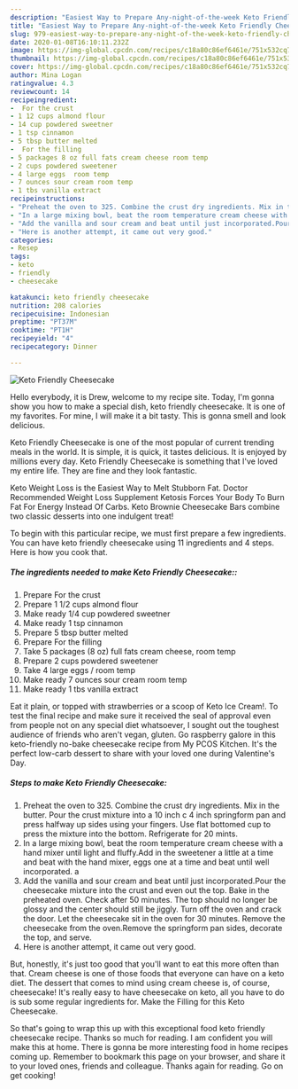 ```yaml
---
description: "Easiest Way to Prepare Any-night-of-the-week Keto Friendly Cheesecake"
title: "Easiest Way to Prepare Any-night-of-the-week Keto Friendly Cheesecake"
slug: 979-easiest-way-to-prepare-any-night-of-the-week-keto-friendly-cheesecake
date: 2020-01-08T16:10:11.232Z
image: https://img-global.cpcdn.com/recipes/c18a80c86ef6461e/751x532cq70/keto-friendly-cheesecake-recipe-main-photo.jpg
thumbnail: https://img-global.cpcdn.com/recipes/c18a80c86ef6461e/751x532cq70/keto-friendly-cheesecake-recipe-main-photo.jpg
cover: https://img-global.cpcdn.com/recipes/c18a80c86ef6461e/751x532cq70/keto-friendly-cheesecake-recipe-main-photo.jpg
author: Mina Logan
ratingvalue: 4.3
reviewcount: 14
recipeingredient:
-  For the crust
- 1 12 cups almond flour
- 14 cup powdered sweetner
- 1 tsp cinnamon
- 5 tbsp butter melted
-  For the filling
- 5 packages 8 oz full fats cream cheese room temp
- 2 cups powdered sweetener
- 4 large eggs  room temp
- 7 ounces sour cream room temp
- 1 tbs vanilla extract
recipeinstructions:
- "Preheat the oven to 325. Combine the crust dry ingredients. Mix in the butter. Pour the crust mixture into a 10 inch c 4 inch springform pan and press halfway up sides using your fingers. Use flat bottomed cup to press the mixture into the bottom. Refrigerate for 20 mints."
- "In a large mixing bowl, beat the room temperature cream cheese with a hand mixer until light and fluffy.Add in the sweetener a little at a time and beat with the hand mixer, eggs one at a time and beat until well incorporated. a"
- "Add the vanilla and sour cream and beat until just incorporated.Pour the cheesecake mixture into the crust and even out the top. Bake in the preheated oven. Check after 50 minutes. The top should no longer be glossy and the center should still be jiggly. Turn off the oven and crack the door. Let the cheesecake sit in the oven for 30 minutes. Remove the cheesecake from the oven.Remove the springform pan sides, decorate the top, and serve."
- "Here is another attempt, it came out very good."
categories:
- Resep
tags:
- keto
- friendly
- cheesecake

katakunci: keto friendly cheesecake
nutrition: 208 calories
recipecuisine: Indonesian
preptime: "PT37M"
cooktime: "PT1H"
recipeyield: "4"
recipecategory: Dinner

---
```



![Keto Friendly Cheesecake](https://img-global.cpcdn.com/recipes/c18a80c86ef6461e/751x532cq70/keto-friendly-cheesecake-recipe-main-photo.jpg)

Hello everybody, it is Drew, welcome to my recipe site. Today, I'm gonna show you how to make a special dish, keto friendly cheesecake. It is one of my favorites. For mine, I will make it a bit tasty. This is gonna smell and look delicious.

Keto Friendly Cheesecake is one of the most popular of current trending meals in the world. It is simple, it is quick, it tastes delicious. It is enjoyed by millions every day. Keto Friendly Cheesecake is something that I've loved my entire life. They are fine and they look fantastic.

Keto Weight Loss is the Easiest Way to Melt Stubborn Fat. Doctor Recommended Weight Loss Supplement Ketosis Forces Your Body To Burn Fat For Energy Instead Of Carbs. Keto Brownie Cheesecake Bars combine two classic desserts into one indulgent treat!


To begin with this particular recipe, we must first prepare a few ingredients. You can have keto friendly cheesecake using 11 ingredients and 4 steps. Here is how you cook that.

##### The ingredients needed to make Keto Friendly Cheesecake::

1. Prepare  For the crust
1. Prepare 1 1/2 cups almond flour
1. Make ready 1/4 cup powdered sweetner
1. Make ready 1 tsp cinnamon
1. Prepare 5 tbsp butter melted
1. Prepare  For the filling
1. Take 5 packages (8 oz) full fats cream cheese, room temp
1. Prepare 2 cups powdered sweetener
1. Take 4 large eggs / room temp
1. Make ready 7 ounces sour cream room temp
1. Make ready 1 tbs vanilla extract


Eat it plain, or topped with strawberries or a scoop of Keto Ice Cream!. To test the final recipe and make sure it received the seal of approval even from people not on any special diet whatsoever, I sought out the toughest audience of friends who aren&#39;t vegan, gluten. Go raspberry galore in this keto-friendly no-bake cheesecake recipe from My PCOS Kitchen. It&#39;s the perfect low-carb dessert to share with your loved one during Valentine&#39;s Day. 

##### Steps to make Keto Friendly Cheesecake:

1. Preheat the oven to 325. Combine the crust dry ingredients. Mix in the butter. Pour the crust mixture into a 10 inch c 4 inch springform pan and press halfway up sides using your fingers. Use flat bottomed cup to press the mixture into the bottom. Refrigerate for 20 mints.
1. In a large mixing bowl, beat the room temperature cream cheese with a hand mixer until light and fluffy.Add in the sweetener a little at a time and beat with the hand mixer, eggs one at a time and beat until well incorporated. a
1. Add the vanilla and sour cream and beat until just incorporated.Pour the cheesecake mixture into the crust and even out the top. Bake in the preheated oven. Check after 50 minutes. The top should no longer be glossy and the center should still be jiggly. Turn off the oven and crack the door. Let the cheesecake sit in the oven for 30 minutes. Remove the cheesecake from the oven.Remove the springform pan sides, decorate the top, and serve.
1. Here is another attempt, it came out very good.


But, honestly, it&#39;s just too good that you&#39;ll want to eat this more often than that. Cream cheese is one of those foods that everyone can have on a keto diet. The dessert that comes to mind using cream cheese is, of course, cheesecake! It&#39;s really easy to have cheesecake on keto, all you have to do is sub some regular ingredients for. Make the Filling for this Keto Cheesecake. 

So that's going to wrap this up with this exceptional food keto friendly cheesecake recipe. Thanks so much for reading. I am confident you will make this at home. There is gonna be more interesting food in home recipes coming up. Remember to bookmark this page on your browser, and share it to your loved ones, friends and colleague. Thanks again for reading. Go on get cooking!
